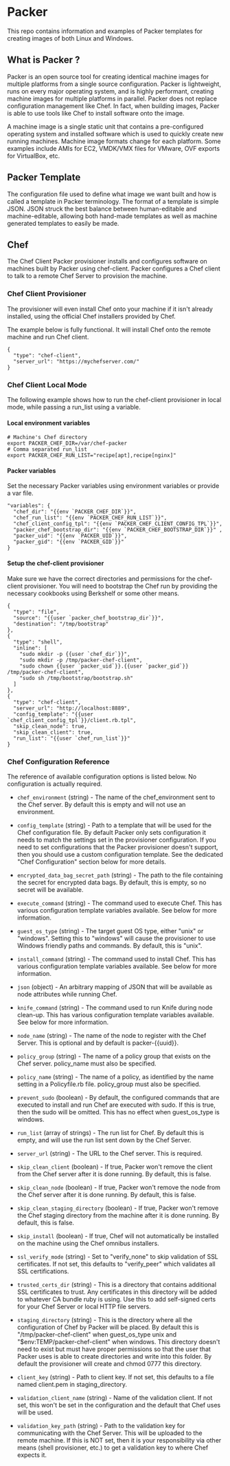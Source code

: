 # Packer
This repo contains information and examples of Packer templates for creating images of both Linux and Windows.

## What is Packer ?
Packer is an open source tool for creating identical machine images for multiple platforms from a single source configuration. Packer is lightweight, runs on every major operating system, and is highly performant, creating machine images for multiple platforms in parallel. Packer does not replace configuration management like Chef. In fact, when building images, Packer is able to use tools like Chef to install software onto the image.

A machine image is a single static unit that contains a pre-configured operating system and installed software which is used to quickly create new running machines. Machine image formats change for each platform. Some examples include AMIs for EC2, VMDK/VMX files for VMware, OVF exports for VirtualBox, etc.

## Packer Template
The configuration file used to define what image we want built and how is called a template in Packer terminology. The format of a template is simple JSON. JSON struck the best balance between human-editable and machine-editable, allowing both hand-made templates as well as machine generated templates to easily be made.

## Chef 
The Chef Client Packer provisioner installs and configures software on machines built by Packer using chef-client. Packer configures a Chef client to talk to a remote Chef Server to provision the machine.

### Chef Client Provisioner
The provisioner will even install Chef onto your machine if it isn't already installed, using the official Chef installers provided by Chef.

The example below is fully functional. It will install Chef onto the remote machine and run Chef client.

```
{
  "type": "chef-client",
  "server_url": "https://mychefserver.com/"
}
```

### Chef Client Local Mode
The following example shows how to run the chef-client provisioner in local mode, while passing a run_list using a variable.

#### Local environment variables
```
# Machine's Chef directory
export PACKER_CHEF_DIR=/var/chef-packer
# Comma separated run_list
export PACKER_CHEF_RUN_LIST="recipe[apt],recipe[nginx]"
```
#### Packer variables

Set the necessary Packer variables using environment variables or provide a var file.
```
"variables": {
  "chef_dir": "{{env `PACKER_CHEF_DIR`}}",
  "chef_run_list": "{{env `PACKER_CHEF_RUN_LIST`}}",
  "chef_client_config_tpl": "{{env `PACKER_CHEF_CLIENT_CONFIG_TPL`}}",
  "packer_chef_bootstrap_dir": "{{env `PACKER_CHEF_BOOTSTRAP_DIR`}}" ,
  "packer_uid": "{{env `PACKER_UID`}}",
  "packer_gid": "{{env `PACKER_GID`}}"
}
```
#### Setup the chef-client provisioner

Make sure we have the correct directories and permissions for the chef-client provisioner. You will need to bootstrap the Chef run by providing the necessary cookbooks using Berkshelf or some other means.
```
{
  "type": "file",
  "source": "{{user `packer_chef_bootstrap_dir`}}",
  "destination": "/tmp/bootstrap"
},
{
  "type": "shell",
  "inline": [
    "sudo mkdir -p {{user `chef_dir`}}",
    "sudo mkdir -p /tmp/packer-chef-client",
    "sudo chown {{user `packer_uid`}}.{{user `packer_gid`}} /tmp/packer-chef-client",
    "sudo sh /tmp/bootstrap/bootstrap.sh"
  ]
},
{
  "type": "chef-client",
  "server_url": "http://localhost:8889",
  "config_template": "{{user `chef_client_config_tpl`}}/client.rb.tpl",
  "skip_clean_node": true,
  "skip_clean_client": true,
  "run_list": "{{user `chef_run_list`}}"
}
```

### Chef Configuration Reference
The reference of available configuration options is listed below. No configuration is actually required.

- ```chef_environment``` (string) - The name of the chef_environment sent to the Chef server. By default this is empty and will not use an environment.

- ```config_template``` (string) - Path to a template that will be used for the Chef configuration file. By default Packer only sets configuration it needs to match the settings set in the provisioner configuration. If you need to set configurations that the Packer provisioner doesn't support, then you should use a custom configuration template. See the dedicated "Chef Configuration" section below for more details.

- ```encrypted_data_bag_secret_path``` (string) - The path to the file containing the secret for encrypted data bags. By default, this is empty, so no secret will be available.

- ```execute_command``` (string) - The command used to execute Chef. This has various configuration template variables available. See below for more information.

- ```guest_os_type``` (string) - The target guest OS type, either "unix" or "windows". Setting this to "windows" will cause the provisioner to use Windows friendly paths and commands. By default, this is "unix".

- ```install_command``` (string) - The command used to install Chef. This has various configuration template variables available. See below for more information.

- ```json``` (object) - An arbitrary mapping of JSON that will be available as node attributes while running Chef.

- ```knife_command``` (string) - The command used to run Knife during node clean-up. This has various configuration template variables available. See below for more information.

- ```node_name``` (string) - The name of the node to register with the Chef Server. This is optional and by default is packer-{{uuid}}.

- ```policy_group``` (string) - The name of a policy group that exists on the Chef server. policy_name must also be specified.

- ```policy_name``` (string) - The name of a policy, as identified by the name setting in a Policyfile.rb file. policy_group must also be specified.

- ```prevent_sudo``` (boolean) - By default, the configured commands that are executed to install and run Chef are executed with sudo. If this is true, then the sudo will be omitted. This has no effect when guest_os_type is windows.

- ```run_list``` (array of strings) - The run list for Chef. By default this is empty, and will use the run list sent down by the Chef Server.

- ```server_url``` (string) - The URL to the Chef server. This is required.

- ```skip_clean_client``` (boolean) - If true, Packer won't remove the client from the Chef server after it is done running. By default, this is false.

- ```skip_clean_node``` (boolean) - If true, Packer won't remove the node from the Chef server after it is done running. By default, this is false.

- ```skip_clean_staging_directory``` (boolean) - If true, Packer won't remove the Chef staging directory from the machine after it is done running. By default, this is false.

- ```skip_install``` (boolean) - If true, Chef will not automatically be installed on the machine using the Chef omnibus installers.

- ```ssl_verify_mode``` (string) - Set to "verify_none" to skip validation of SSL certificates. If not set, this defaults to "verify_peer" which validates all SSL certifications.

- ```trusted_certs_dir``` (string) - This is a directory that contains additional SSL certificates to trust. Any certificates in this directory will be added to whatever CA bundle ruby is using. Use this to add self-signed certs for your Chef Server or local HTTP file servers.

- ```staging_directory``` (string) - This is the directory where all the configuration of Chef by Packer will be placed. By default this is "/tmp/packer-chef-client" when guest_os_type unix and "$env:TEMP/packer-chef-client" when windows. This directory doesn't need to exist but must have proper permissions so that the user that Packer uses is able to create directories and write into this folder. By default the provisioner will create and chmod 0777 this directory.

- ```client_key``` (string) - Path to client key. If not set, this defaults to a file named client.pem in staging_directory.

- ```validation_client_name``` (string) - Name of the validation client. If not set, this won't be set in the configuration and the default that Chef uses will be used.

- ```validation_key_path``` (string) - Path to the validation key for communicating with the Chef Server. This will be uploaded to the remote machine. If this is NOT set, then it is your responsibility via other means (shell provisioner, etc.) to get a validation key to where Chef expects it.
